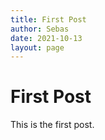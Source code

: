 ```yaml
---
title: First Post
author: Sebas
date: 2021-10-13
layout: page
---
```


# First Post

This is the first post.

